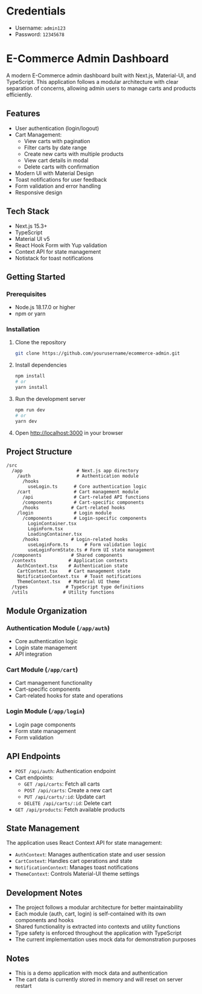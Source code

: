 # Credentials

- Username: `admin123`
- Password: `12345678`

# E-Commerce Admin Dashboard

A modern E-Commerce admin dashboard built with Next.js, Material-UI, and TypeScript. This application follows a modular architecture with clear separation of concerns, allowing admin users to manage carts and products efficiently.

## Features

- User authentication (login/logout)
- Cart Management:
  - View carts with pagination
  - Filter carts by date range
  - Create new carts with multiple products
  - View cart details in modal
  - Delete carts with confirmation
- Modern UI with Material Design
- Toast notifications for user feedback
- Form validation and error handling
- Responsive design

## Tech Stack

- Next.js 15.3+
- TypeScript
- Material UI v5
- React Hook Form with Yup validation
- Context API for state management
- Notistack for toast notifications

## Getting Started

### Prerequisites

- Node.js 18.17.0 or higher
- npm or yarn

### Installation

1. Clone the repository
   ```bash
   git clone https://github.com/yourusername/ecommerce-admin.git
   ```
2. Install dependencies
   ```bash
   npm install
   # or
   yarn install
   ```
3. Run the development server
   ```bash
   npm run dev
   # or
   yarn dev
   ```
4. Open [http://localhost:3000](http://localhost:3000) in your browser

## Project Structure

```
/src
  /app                    # Next.js app directory
    /auth                 # Authentication module
      /hooks
        useLogin.ts      # Core authentication logic
    /cart                # Cart management module
      /api               # Cart-related API functions
      /components        # Cart-specific components
      /hooks            # Cart-related hooks
    /login               # Login module
      /components        # Login-specific components
        LoginContainer.tsx
        LoginForm.tsx
        LoadingContainer.tsx
      /hooks            # Login-related hooks
        useLoginForm.ts      # Form validation logic
        useLoginFormState.ts # Form UI state management
  /components           # Shared components
  /contexts            # Application contexts
    AuthContext.tsx    # Authentication state
    CartContext.tsx    # Cart management state
    NotificationContext.tsx  # Toast notifications
    ThemeContext.tsx   # Material UI theme
  /types              # TypeScript type definitions
  /utils             # Utility functions
```

## Module Organization

### Authentication Module (`/app/auth`)

- Core authentication logic
- Login state management
- API integration

### Cart Module (`/app/cart`)

- Cart management functionality
- Cart-specific components
- Cart-related hooks for state and operations

### Login Module (`/app/login`)

- Login page components
- Form state management
- Form validation

## API Endpoints

- `POST /api/auth`: Authentication endpoint
- Cart endpoints:
  - `GET /api/carts`: Fetch all carts
  - `POST /api/carts`: Create a new cart
  - `PUT /api/carts/:id`: Update cart
  - `DELETE /api/carts/:id`: Delete cart
- `GET /api/products`: Fetch available products

## State Management

The application uses React Context API for state management:

- `AuthContext`: Manages authentication state and user session
- `CartContext`: Handles cart operations and state
- `NotificationContext`: Manages toast notifications
- `ThemeContext`: Controls Material-UI theme settings

## Development Notes

- The project follows a modular architecture for better maintainability
- Each module (auth, cart, login) is self-contained with its own components and hooks
- Shared functionality is extracted into contexts and utility functions
- Type safety is enforced throughout the application with TypeScript
- The current implementation uses mock data for demonstration purposes

## Notes

- This is a demo application with mock data and authentication
- The cart data is currently stored in memory and will reset on server restart
